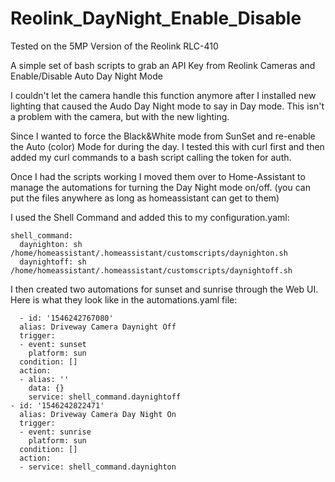 # Reolink_DayNight_Enable_Disable

Tested on the 5MP Version of the Reolink RLC-410

A simple set of bash scripts to grab an API Key from Reolink Cameras and Enable/Disable Auto Day Night Mode

I couldn't let the camera handle this function anymore after I installed new lighting that caused the Audo Day Night mode to say in Day mode. This isn't a problem with the camera, but with the new lighting.

Since I wanted to force the Black&White mode from SunSet and re-enable the Auto (color) Mode for during the day. 
I tested this with curl first and then added my curl commands to a bash script calling the token for auth.

Once I had the scripts working I moved them over to Home-Assistant to manage the automations for turning the Day Night mode on/off. 
(you can put the files anywhere as long as homeassistant can get to them)

I used the Shell Command and added this to my configuration.yaml:

```
shell_command:
  daynighton: sh /home/homeassistant/.homeassistant/customscripts/daynighton.sh
  daynightoff: sh /home/homeassistant/.homeassistant/customscripts/daynightoff.sh
```

  I then created two automations for sunset and sunrise through the Web UI.
  Here is what they look like in the automations.yaml file:


```
  - id: '1546242767080'
  alias: Driveway Camera Daynight Off
  trigger:
  - event: sunset
    platform: sun
  condition: []
  action:
  - alias: ''
    data: {}
    service: shell_command.daynightoff
- id: '1546242822471'
  alias: Driveway Camera Day Night On
  trigger:
  - event: sunrise
    platform: sun
  condition: []
  action:
  - service: shell_command.daynighton
